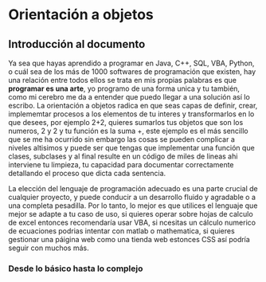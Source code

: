 # Orientación a objetos

## Introducción al documento
Ya sea que hayas aprendido a programar en Java, C++, SQL, VBA, Python, o cuál sea de los más de 1000 softwares de programación que existen, hay una relación entre todos ellos se trata en mis propias palabras es que **programar es una arte**, yo programo de una forma unica y tu también, como mi cerebro me da a entender que puedo llegar a una solución así lo escribo. La orientación a objetos radica en que seas capas de definir, crear, implememtar procesos a los elementos de tu interes y transformarlos en lo que desees, por ejemplo 2+2, quieres sumarlos tus objetos que son los numeros, 2 y 2 y tu función es la suma +, este ejemplo es el más sencillo que se me ha ocurrido sin embargo las cosas se pueden complicar a niveles altisimos y puede ser que tengas que implementar una función que clases, subclases y al final resulte en un código de miles de lineas ahi interviene tu limpieza, tu capacidad para documentar correctamente detallando el proceso que dicta cada sentencia.

La elección del lenguaje de programación adecuado es una parte crucial de cualquier proyecto, y puede conducir a un desarrollo fluido y agradable o a una completa pesadilla. Por lo tanto, lo mejor es que utilices el lenguaje que mejor se adapte a tu caso de uso, si quieres operar sobre hojas de calculo de excel entonces recomendaría usar VBA, si ncesitas un cálculo numerico de ecuaciones podrias intentar con matlab o mathematica, si quieres gestionar una páigina web como una tienda web estonces CSS así podría seguir con muchos más. 

### Desde lo básico hasta lo complejo

